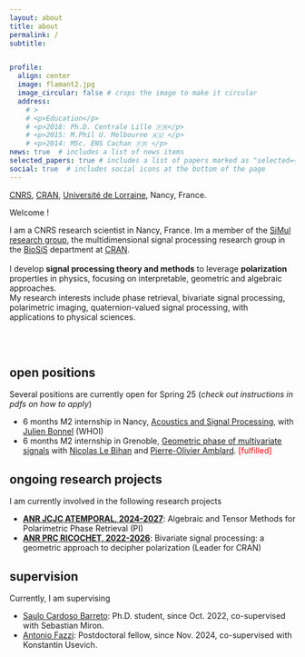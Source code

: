 ```yaml
---
layout: about
title: about
permalink: /
subtitle:


profile:
  align: center
  image: flamant2.jpg
  image_circular: false # crops the image to make it circular
  address:
    # >
    # <p>Education</p>
    # <p>2018: Ph.D. Centrale Lille 🇫🇷</p>
    # <p>2015: M.Phil U. Melbourne 🇦🇺 </p>
    # <p>2014: MSc. ENS Cachan 🇫🇷 </p>
news: true  # includes a list of news items
selected_papers: true # includes a list of papers marked as "selected={true}"
social: true  # includes social icons at the bottom of the page
---
```

<a href="https://cnrs.fr">CNRS</a>, <a href="http://www.cran.univ-lorraine.fr/">CRAN</a>, <a href="https://www.univ-lorraine.fr">Université de Lorraine</a>, Nancy, France.

Welcome !

I am a CNRS research scientist in Nancy, France. Im a member of the [SiMul research group](https://cran-simul.github.io), the multidimensional signal processing research group in the [BioSiS](http://www.cran.univ-lorraine.fr/francais/themes_rech/biosis/index.php) department at [CRAN](http://www.cran.univ-lorraine.fr/).
<br/>
<br/>
I develop **signal processing theory and methods** to leverage **polarization** properties in physics, focusing on interpretable, geometric and algebraic approaches.
<br/>
My research interests include phase retrieval, bivariate signal processing, polarimetric imaging, quaternion-valued signal processing, with applications to physical sciences.

<br/>
<br/>

<!-- <br/> Wanna join our group? We have currently a 12-month postdoctoral researcher position available on [Geometric Bayesian inference for bivariate signals](/assets/jobs/2023postDocRicochetCRAN.pdf), starting anytime in 2023. See also this [master internship](/assets/jobs/2023_internshipMaster.pdf) position. -->

## open positions
<!-- Multiple positions (master, Ph.D. and postdoc) are opened right now, in relation with the research projects above.
Interested? contact me directly by [email](mailto:julien.flamant@cnrs.fr), joining a CV and a brief statement of interest.
 -->
Several positions are currently open for Spring 25 (*check out instructions in pdfs on how to apply*)
- 6 months M2 internship in Nancy, [Acoustics and Signal Processing](/assets/jobs/2025_M2_acoustics_CRAN_WHOI.pdf), with [Julien Bonnel](https://www2.whoi.edu/staff/jbonnel/) (WHOI)
- 6 months M2 internship in Grenoble, [Geometric phase of multivariate signals](/assets/jobs/2025_M2_geometricphase.pdf) with [Nicolas Le Bihan](https://nicolas-le-bihan.github.io/) and [Pierre-Olivier Amblard](https://www.gipsa-lab.grenoble-inp.fr/~pierre-olivier.amblard/). <span style="color:red">[fulfilled] </span>


## ongoing research projects
<!-- **News** I have recently been awarded a ANR Young researcher Grant ATEMPORAL, with funding for a master internship followed by a Ph.D., plus a 18 month postdoc, as well as extensive research support for travel. -->
I am currently involved in the following research projects
- [**ANR JCJC ATEMPORAL, 2024-2027**](/atemporal): Algebraic and Tensor Methods for Polarimetric Phase Retrieval (PI)
- [**ANR PRC RICOCHET, 2022-2026**](https://ricochet-anr.github.io): Bivariate signal processing:
a geometric approach to decipher polarization (Leader for CRAN)

## supervision
Currently, I am supervising
- [Saulo Cardoso Barreto](https://scholar.google.fr/citations?user=S5pUT9UAAAAJ&hl=fr): Ph.D. student, since Oct. 2022, co-supervised with Sebastian Miron.
- [Antonio Fazzi](https://fazziant.github.io/): Postdoctoral fellow, since Nov. 2024, co-supervised with Konstantin Usevich.
